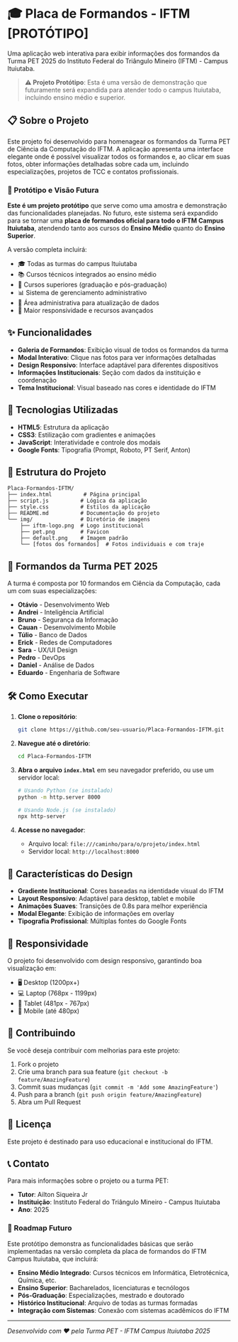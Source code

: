 # 🎓 Placa de Formandos - IFTM [PROTÓTIPO]

Uma aplicação web interativa para exibir informações dos formandos da Turma PET 2025 do Instituto Federal do Triângulo Mineiro (IFTM) - Campus Ituiutaba.

> **⚠️ Projeto Protótipo**: Esta é uma versão de demonstração que futuramente será expandida para atender todo o campus Ituiutaba, incluindo ensino médio e superior.

## 📋 Sobre o Projeto

Este projeto foi desenvolvido para homenagear os formandos da Turma PET de Ciência da Computação do IFTM. A aplicação apresenta uma interface elegante onde é possível visualizar todos os formandos e, ao clicar em suas fotos, obter informações detalhadas sobre cada um, incluindo especializações, projetos de TCC e contatos profissionais.

### 🚧 Protótipo e Visão Futura

**Este é um projeto protótipo** que serve como uma amostra e demonstração das funcionalidades planejadas. No futuro, este sistema será expandido para se tornar uma **placa de formandos oficial para todo o IFTM Campus Ituiutaba**, atendendo tanto aos cursos do **Ensino Médio** quanto do **Ensino Superior**.

A versão completa incluirá:
- 🎓 Todas as turmas do campus Ituiutaba
- 📚 Cursos técnicos integrados ao ensino médio
- 🎯 Cursos superiores (graduação e pós-graduação)
- 📊 Sistema de gerenciamento administrativo
- 🔐 Área administrativa para atualização de dados
- 📱 Maior responsividade e recursos avançados

## ✨ Funcionalidades

- **Galeria de Formandos**: Exibição visual de todos os formandos da turma
- **Modal Interativo**: Clique nas fotos para ver informações detalhadas
- **Design Responsivo**: Interface adaptável para diferentes dispositivos
- **Informações Institucionais**: Seção com dados da instituição e coordenação
- **Tema Institucional**: Visual baseado nas cores e identidade do IFTM

## 🚀 Tecnologias Utilizadas

- **HTML5**: Estrutura da aplicação
- **CSS3**: Estilização com gradientes e animações
- **JavaScript**: Interatividade e controle dos modais
- **Google Fonts**: Tipografia (Prompt, Roboto, PT Serif, Anton)

## 📁 Estrutura do Projeto

```
Placa-Formandos-IFTM/
├── index.html          # Página principal
├── script.js          # Lógica da aplicação
├── style.css          # Estilos da aplicação
├── README.md          # Documentação do projeto
└── img/               # Diretório de imagens
    ├── iftm-logo.png  # Logo institucional
    ├── pet.png        # Favicon
    ├── default.png    # Imagem padrão
    └── [fotos dos formandos]  # Fotos individuais e com traje
```

## 🎯 Formandos da Turma PET 2025

A turma é composta por 10 formandos em Ciência da Computação, cada um com suas especializações:

- **Otávio** - Desenvolvimento Web
- **Andrei** - Inteligência Artificial
- **Bruno** - Segurança da Informação
- **Cauan** - Desenvolvimento Mobile
- **Túlio** - Banco de Dados
- **Erick** - Redes de Computadores
- **Sara** - UX/UI Design
- **Pedro** - DevOps
- **Daniel** - Análise de Dados
- **Eduardo** - Engenharia de Software

## 🛠️ Como Executar

1. **Clone o repositório**:
   ```bash
   git clone https://github.com/seu-usuario/Placa-Formandos-IFTM.git
   ```

2. **Navegue até o diretório**:
   ```bash
   cd Placa-Formandos-IFTM
   ```

3. **Abra o arquivo `index.html`** em seu navegador preferido, ou use um servidor local:
   ```bash
   # Usando Python (se instalado)
   python -m http.server 8000
   
   # Usando Node.js (se instalado)
   npx http-server
   ```

4. **Acesse no navegador**:
   - Arquivo local: `file:///caminho/para/o/projeto/index.html`
   - Servidor local: `http://localhost:8000`

## 🎨 Características do Design

- **Gradiente Institucional**: Cores baseadas na identidade visual do IFTM
- **Layout Responsivo**: Adaptável para desktop, tablet e mobile
- **Animações Suaves**: Transições de 0.8s para melhor experiência
- **Modal Elegante**: Exibição de informações em overlay
- **Tipografia Profissional**: Múltiplas fontes do Google Fonts

## 📱 Responsividade

O projeto foi desenvolvido com design responsivo, garantindo boa visualização em:
- 🖥️ Desktop (1200px+)
- 💻 Laptop (768px - 1199px)
- 📱 Tablet (481px - 767px)
- 📱 Mobile (até 480px)

## 🤝 Contribuindo

Se você deseja contribuir com melhorias para este projeto:

1. Fork o projeto
2. Crie uma branch para sua feature (`git checkout -b feature/AmazingFeature`)
3. Commit suas mudanças (`git commit -m 'Add some AmazingFeature'`)
4. Push para a branch (`git push origin feature/AmazingFeature`)
5. Abra um Pull Request

## 📄 Licença

Este projeto é destinado para uso educacional e institucional do IFTM.

## 📞 Contato

Para mais informações sobre o projeto ou a turma PET:
- **Tutor**: Ailton Siqueira Jr
- **Instituição**: Instituto Federal do Triângulo Mineiro - Campus Ituiutaba
- **Ano**: 2025

### 🔮 Roadmap Futuro

Este protótipo demonstra as funcionalidades básicas que serão implementadas na versão completa da placa de formandos do IFTM Campus Ituiutaba, que incluirá:

- **Ensino Médio Integrado**: Cursos técnicos em Informática, Eletrotécnica, Química, etc.
- **Ensino Superior**: Bacharelados, licenciaturas e tecnólogos
- **Pós-Graduação**: Especializações, mestrado e doutorado
- **Histórico Institucional**: Arquivo de todas as turmas formadas
- **Integração com Sistemas**: Conexão com sistemas acadêmicos do IFTM

---

*Desenvolvido com ❤️ pela Turma PET - IFTM Campus Ituiutaba 2025*

